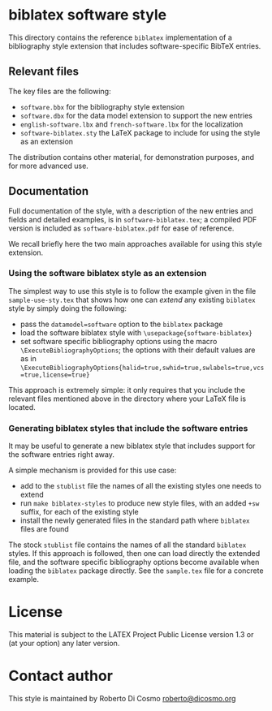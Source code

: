 # biblatex software style

This directory contains the reference `biblatex` implementation of a
bibliography style extension that includes software-specific BibTeX entries.

## Relevant files 

The key files are the following:

 - `software.bbx` for the bibliography style extension
 - `software.dbx` for the data model extension to support the new entries
 - `english-software.lbx` and `french-software.lbx` for the localization
 - `software-biblatex.sty` the LaTeX package to include for using the style as an extension

The distribution contains other material, for demonstration purposes, and for
more advanced use.

## Documentation

Full documentation of the style, with a description of the new entries and
fields and detailed examples, is in `software-biblatex.tex`; a compiled PDF
version is included as `software-biblatex.pdf` for ease of reference.

We recall briefly here the two main approaches available for using this style extension.

### Using the software biblatex style as an extension

The simplest way to use this style is to follow the example given
in the file `sample-use-sty.tex` that shows how one can *extend* any
existing `biblatex` style by simply doing the following:

 - pass the `datamodel=software` option to the `biblatex` package
 - load the software biblatex style with `\usepackage{software-biblatex}`
 - set software specific bibliography options using the macro `\ExecuteBibliographyOptions`;
   the options with their default values are as in
   `\ExecuteBibliographyOptions{halid=true,swhid=true,swlabels=true,vcs=true,license=true}`

This approach is extremely simple: it only requires that you include the relevant files
mentioned above in the directory where your LaTeX file is located.

### Generating biblatex styles that include the software entries

It may be useful to generate a new biblatex style that includes support for the
software entries right away.

A simple mechanism is provided for this use case:

 - add to the `stublist` file the names of all the existing styles one needs to extend
 - run `make biblatex-styles` to produce new style files, with an added `+sw` suffix,
   for each of the existing style
 - install the newly generated files in the standard path where `biblatex` files are found

The stock `stublist` file contains the names of all the standard `biblatex`
styles.  If this approach is followed, then one can load directly the extended
file, and the software specific bibliography options become available when
loading the `biblatex` package directly.  See the `sample.tex` file for a
concrete example.

# License

This material is subject to the LATEX Project Public License version 1.3 or (at
your option) any later version.

# Contact author

This style is maintained by Roberto Di Cosmo <roberto@dicosmo.org>


